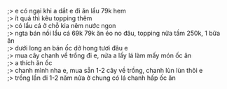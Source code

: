 ;> e có ngại khi a dắt e đi ăn lẩu 79k hem<br>
;> ít quá thì kêu topping thêm<br>
;> có lẩu cá ở chỗ kia nêm nước ngon<br>
;> ngta bán nồi lẩu cá 69k 79k ăn éo no đâu, topping nữa tầm 250k, 1 bữa ăn<br>
;> dưới long an bán ốc dở hong tươi đâu e<br>
;> mua cây chanh về trồng đi e, nửa a lấy lá làm mấy món ốc ăn<br>
;> a thích ăn ốc<br>
;> chanh mình nha e, mua sẵn 1-2 cây về trồng, chanh lùn lùn thôi e<br>
;> trồng lần đi 1-2 năm nửa ở chung có lá chanh hấp ốc ăn
